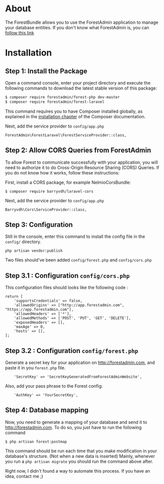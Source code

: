 About
=====

The ForestBundle allows you to use the ForestAdmin application to manage your database entities. 
If you don't know what ForestAdmin is, you can [follow this link](http://www.forestadmin.com)

Installation
============

Step 1: Install the Package
---------------------------

Open a command console, enter your project directory and execute the
following commands to download the latest stable version of this package:

```bash
$ composer require forestadmin/forest-php dev-master
$ composer require forestadmin/forest-laravel
```

This command requires you to have Composer installed globally, as explained
in the [installation chapter](https://getcomposer.org/doc/00-intro.md) of the Composer documentation.

Next, add the service provider to `config/app.php`

```
ForestAdmin\ForestLaravel\ForestServiceProvider::class,
```

Step 2: Allow CORS Queries from ForestAdmin
-------------------------------------------

To allow Forest to communicate successfully with your application, you will
need to authorize it to do Cross-Origin Resource Sharing (CORS) Queries.
If you do not know how it works, follow these instructions:

First, install a CORS package, for example NelmioCorsBundle:

```
$ composer require barryvdh/laravel-cors
```

Next, add the service provider to `config/app.php`

```
Barryvdh\Cors\ServiceProvider::class,
```

Step 3: Configuration
---------------------

Still in the console, enter this command to install the config file in  the `config/` directory.
 
```
php artisan vendor:publish
```

Two files should've been added `config/forest.php` and `config/cors.php`

Step 3.1 : Configuration `config/cors.php`
------------------------------------------

This configuration files should looks like the following code :

```
return [
    'supportsCredentials' => false,
    'allowedOrigins' => ["http://app.forestadmin.com", "https://app.forestadmin.com"],
    'allowedHeaders' => ['*'],
    'allowedMethods' => ['POST', 'PUT', 'GET', 'DELETE'],
    'exposedHeaders' => [],
    'maxAge' => 0,
    'hosts' => [],
];
```

Step 3.2 : Configuration `config/forest.php`
--------------------------------------------

Generate a secret key for your application on http://forestadmin.com, and paste it in you `forest.php` file.

```
    'SecretKey' => 'SecretKeyGeneratedFromForestAdminWebsite',
```

Also, add your pass phrase to the Forest config:

```
    'AuthKey' => 'YourSecretKey',
```

Step 4: Database mapping
------------------------

Now, you need to generate a mapping of your database and send it to http://forestadmin.com. 
To do so, you just have to run the following command
 
 ```
 $ php artisan forest:postmap
 ```

This command should be run each time that you make modification in your database's structure. (Not when a new data is inserted)
Mainly, whenever you run a `php artisan migrate` you should run the command above after.

Right now, I didn't found a way to automate this process. If you have an idea, contact me ;)